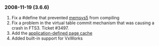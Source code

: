 ### 2008\-11\-19 (3\.6\.6\)

1. Fix a \#define that prevented [memsys5](malloc.html#memsys5) from compiling
2. Fix a problem in the virtual table commit mechanism that was causing
 a crash in FTS3\. Ticket \#3497\.
3. Add the [application\-defined page cache](c3ref/pcache_methods2.html)
4. Added built\-in support for VxWorks




